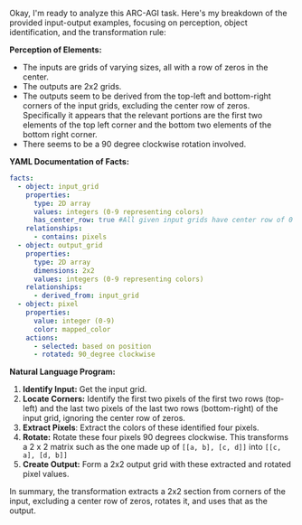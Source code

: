 Okay, I'm ready to analyze this ARC-AGI task. Here's my breakdown of the provided input-output examples, focusing on perception, object identification, and the transformation rule:

**Perception of Elements:**

*   The inputs are grids of varying sizes, all with a row of zeros in the center.
*   The outputs are 2x2 grids.
*   The outputs seem to be derived from the top-left and bottom-right corners of the input grids, excluding the center row of zeros. Specifically it appears that the relevant portions are the first two elements of the top left corner and the bottom two elements of the bottom right corner.
* There seems to be a 90 degree clockwise rotation involved.

**YAML Documentation of Facts:**


```yaml
facts:
  - object: input_grid
    properties:
      type: 2D array
      values: integers (0-9 representing colors)
      has_center_row: true #All given input grids have center row of 0
    relationships:
      - contains: pixels
  - object: output_grid
    properties:
      type: 2D array
      dimensions: 2x2
      values: integers (0-9 representing colors)
    relationships:
      - derived_from: input_grid
  - object: pixel
    properties:
      value: integer (0-9)
      color: mapped_color
    actions:
      - selected: based on position
      - rotated: 90_degree clockwise
```


**Natural Language Program:**

1.  **Identify Input:** Get the input grid.
2.  **Locate Corners:** Identify the first two pixels of the first two rows (top-left) and the last two pixels of the last two rows (bottom-right) of the input grid, ignoring the center row of zeros.
3. **Extract Pixels**: Extract the colors of these identified four pixels.
4.  **Rotate:** Rotate these four pixels 90 degrees clockwise. This transforms a 2 x 2 matrix such as the one made up of `[[a, b], [c, d]]` into `[[c, a], [d, b]]`
5.  **Create Output:** Form a 2x2 output grid with these extracted and rotated pixel values.

In summary, the transformation extracts a 2x2 section from corners of the input, excluding a center row of zeros, rotates it, and uses that as the output.

